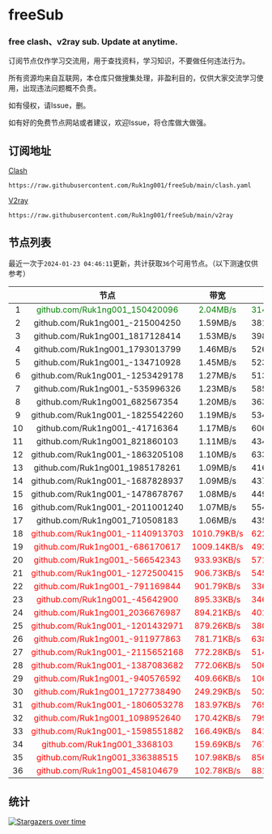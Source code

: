 # freeSub
### free clash、v2ray sub. Update at anytime.

订阅节点仅作学习交流用，用于查找资料，学习知识，不要做任何违法行为。

所有资源均来自互联网，本仓库只做搜集处理，非盈利目的，仅供大家交流学习使用，出现违法问题概不负责。

如有侵权，请Issue，删。

如有好的免费节点网站或者建议，欢迎Issue，将仓库做大做强。

## 订阅地址
[Clash](https://raw.githubusercontent.com/Ruk1ng001/freeSub/main/clash.yaml)
```
https://raw.githubusercontent.com/Ruk1ng001/freeSub/main/clash.yaml
```
[V2ray](https://raw.githubusercontent.com/Ruk1ng001/freeSub/main/v2ray)
```
https://raw.githubusercontent.com/Ruk1ng001/freeSub/main/v2ray
```

## 节点列表

最近一次于`2024-01-23 04:46:11`更新，共计获取`36`个可用节点。（以下测速仅供参考）

|  | 节点 | 带宽 | 延迟 |
|:-:|:--:|:--:|:--:|
 | 1 | <font color=green>github.com/Ruk1ng001_150420096</font> | <font color=green>2.04MB/s</font> | <font color=green>314.00ms</font> |
 | 2 | github.com/Ruk1ng001_-215004250 | 1.59MB/s | 381.00ms |
 | 3 | github.com/Ruk1ng001_1817128414 | 1.53MB/s | 398.00ms |
 | 4 | github.com/Ruk1ng001_1793013799 | 1.46MB/s | 526.00ms |
 | 5 | github.com/Ruk1ng001_-134710928 | 1.45MB/s | 523.00ms |
 | 6 | github.com/Ruk1ng001_-1253429178 | 1.27MB/s | 513.00ms |
 | 7 | github.com/Ruk1ng001_-535996326 | 1.23MB/s | 585.00ms |
 | 8 | github.com/Ruk1ng001_682567354 | 1.20MB/s | 363.00ms |
 | 9 | github.com/Ruk1ng001_-1825542260 | 1.19MB/s | 534.00ms |
 | 10 | github.com/Ruk1ng001_-41716364 | 1.17MB/s | 606.00ms |
 | 11 | github.com/Ruk1ng001_821860103 | 1.11MB/s | 434.00ms |
 | 12 | github.com/Ruk1ng001_-1863205108 | 1.10MB/s | 633.00ms |
 | 13 | github.com/Ruk1ng001_1985178261 | 1.09MB/s | 416.00ms |
 | 14 | github.com/Ruk1ng001_-1687828937 | 1.09MB/s | 437.00ms |
 | 15 | github.com/Ruk1ng001_-1478678767 | 1.08MB/s | 449.00ms |
 | 16 | github.com/Ruk1ng001_-2011001240 | 1.07MB/s | 554.00ms |
 | 17 | github.com/Ruk1ng001_710508183 | 1.06MB/s | 435.00ms |
 | 18 | <font color=red>github.com/Ruk1ng001_-1140913703</font> | <font color=red>1010.79KB/s</font> | <font color=red>622.00ms</font> |
 | 19 | <font color=red>github.com/Ruk1ng001_-686170617</font> | <font color=red>1009.14KB/s</font> | <font color=red>492.00ms</font> |
 | 20 | <font color=red>github.com/Ruk1ng001_-566542343</font> | <font color=red>933.93KB/s</font> | <font color=red>571.00ms</font> |
 | 21 | <font color=red>github.com/Ruk1ng001_-1272500415</font> | <font color=red>906.73KB/s</font> | <font color=red>545.00ms</font> |
 | 22 | <font color=red>github.com/Ruk1ng001_-791169844</font> | <font color=red>901.79KB/s</font> | <font color=red>336.00ms</font> |
 | 23 | <font color=red>github.com/Ruk1ng001_-45642900</font> | <font color=red>895.33KB/s</font> | <font color=red>346.00ms</font> |
 | 24 | <font color=red>github.com/Ruk1ng001_2036676987</font> | <font color=red>894.21KB/s</font> | <font color=red>401.00ms</font> |
 | 25 | <font color=red>github.com/Ruk1ng001_-1201432971</font> | <font color=red>879.26KB/s</font> | <font color=red>380.00ms</font> |
 | 26 | <font color=red>github.com/Ruk1ng001_-911977863</font> | <font color=red>781.71KB/s</font> | <font color=red>638.00ms</font> |
 | 27 | <font color=red>github.com/Ruk1ng001_-2115652168</font> | <font color=red>772.28KB/s</font> | <font color=red>514.00ms</font> |
 | 28 | <font color=red>github.com/Ruk1ng001_-1387083682</font> | <font color=red>772.06KB/s</font> | <font color=red>506.00ms</font> |
 | 29 | <font color=red>github.com/Ruk1ng001_-940576592</font> | <font color=red>409.66KB/s</font> | <font color=red>106.00ms</font> |
 | 30 | <font color=red>github.com/Ruk1ng001_1727738490</font> | <font color=red>249.29KB/s</font> | <font color=red>502.00ms</font> |
 | 31 | <font color=red>github.com/Ruk1ng001_-1806053278</font> | <font color=red>183.97KB/s</font> | <font color=red>769.00ms</font> |
 | 32 | <font color=red>github.com/Ruk1ng001_1098952640</font> | <font color=red>170.42KB/s</font> | <font color=red>799.00ms</font> |
 | 33 | <font color=red>github.com/Ruk1ng001_-1598551882</font> | <font color=red>166.49KB/s</font> | <font color=red>841.00ms</font> |
 | 34 | <font color=red>github.com/Ruk1ng001_3368103</font> | <font color=red>159.69KB/s</font> | <font color=red>767.00ms</font> |
 | 35 | <font color=red>github.com/Ruk1ng001_336388515</font> | <font color=red>107.98KB/s</font> | <font color=red>856.00ms</font> |
 | 36 | <font color=red>github.com/Ruk1ng001_458104679</font> | <font color=red>102.78KB/s</font> | <font color=red>881.00ms</font> |


## 统计

[![Stargazers over time](https://starchart.cc/Ruk1ng001/freeSub.svg)](https://starchart.cc/Ruk1ng001/freeSub)